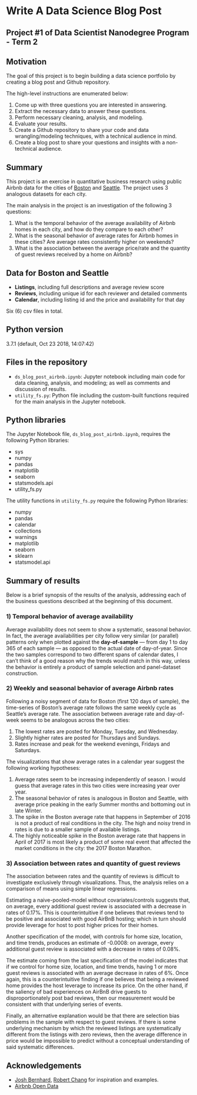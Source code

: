 # Write A Data Science Blog Post
## Project #1 of Data Scientist Nanodegree Program - Term 2

## Motivation 

The goal of this project is to begin building a data science portfolio by creating a blog post and Github repository.

The high-level instructions are enumerated below:
1. Come up with three questions you are interested in answering.
2. Extract the necessary data to answer these questions.
3. Perform necessary cleaning, analysis, and modeling.
4. Evaluate your results.
5. Create a Github repository to share your code and data wrangling/modeling techniques, with a technical audience in mind.
6. Create a blog post to share your questions and insights with a non-technical audience.

## Summary 

This project is an exercise in quantitative business research using public Airbnb data for the cities of [Boston](https://www.kaggle.com/airbnb/boston) and [Seattle](https://www.kaggle.com/airbnb/seattle/data).  The project uses 3 analogous datasets for each city.

The main analysis in the project is an investigation of the following 3 questions:
1. What is the temporal behavior of the average availability of Airbnb homes in each city, and how do they compare to each other?
2. What is the seasonal behavior of average rates for Airbnb homes in these cities? Are average rates consistently higher on weekends?
3. What is the association between the average price/rate and the quantity of guest reviews received by a home on Airbnb?

## Data for Boston and Seattle
* **Listings**, including full descriptions and average review score 
* **Reviews**, including unique id for each reviewer and detailed comments 
* **Calendar**, including listing id and the price and availability for that day

Six (6) csv files in total.

## Python version
3.7.1 (default, Oct 23 2018, 14:07:42) 

## Files in the repository
- `ds_blog_post_airbnb.ipynb`:  Jupyter notebook including main code for data cleaning, analysis, and modeling; as well as comments and discussion of results. 
- `utility_fs.py`:  Python file including the custom-built functions required for the main analysis in the Jupyter notebook. 

## Python libraries
The Jupyter Notebook file, `ds_blog_post_airbnb.ipynb`,  requires the following Python libraries:
- sys
- numpy
- pandas
- matplotlib
- seaborn
- statsmodels.api
- utility_fs.py

The utility functions in `utility_fs.py` require the following Python libraries:
- numpy
- pandas
- calendar
- collections
- warnings
- matplotlib
- seaborn
- sklearn
- statsmodel.api

## Summary of results
Below is a brief synopsis of the results of the analysis, addressing each of the business questions described at the beginning of this document.

### 1)  Temporal behavior of average availability 

Average availability does not seem to show a systematic, seasonal behavior. In fact, the average availabilities per city follow very similar (or parallel) patterns only when plotted against the **day-of-sample** — from day 1 to day 365 of each sample — as opposed to the actual date of day-of-year. Since the two samples correspond to two different spans of calendar dates, I can’t think of a good reason why the trends would match in this way, unless the behavior is entirely a product of sample selection and panel-dataset construction.

### 2)  Weekly and seasonal behavior of average Airbnb rates 

Following a noisy segment of data for Boston (first 120 days of sample), the time-series of Boston’s average rate follows the same weekly cycle as Seattle’s average rate. The association between average rate and day-of-week seems to be analogous across the two cities:
1. The lowest rates are posted for Monday, Tuesday, and Wednesday.
2. Slightly higher rates are posted for Thursdays and Sundays.
3. Rates increase and peak for the weekend evenings, Fridays and Saturdays.

The visualizations that show average rates in a calendar year suggest the following working hypotheses: 
1. Average rates seem to be increasing independently of season. I would guess that average rates in this two cities were increasing year over year.
2. The seasonal behavior of rates is analogous in Boston and Seattle, with average price peaking in the early Summer months and bottoming out in late Winter.
3. The spike in the Boston average rate that happens in September of 2016 is not a product of real conditions in the city. The high and noisy trend in rates is due to a smaller sample of available listings.
4. The highly noticeable spike in the Boston average rate that happens in April of 2017 is most likely a product of some real event that affected the market conditions in the city: the 2017 Boston Marathon.

### 3)  Association between rates and quantity of guest reviews 

The association between rates and the quantity of reviews is difficult to investigate exclusively through visualizations. Thus, the analysis relies on a comparison of means using simple linear regressions.

Estimating a naive-pooled-model without covariates/controls suggests that, on average, every additional guest review is associated with a decrease in rates of 0.17%. This is counterintuitive if one believes that reviews tend to be positive and associated with good AirBnB hosting; which in turn should provide leverage for host to post higher prices for their homes.

Another specification of the model, with controls for home size, location, and time trends, produces an estimate of -0.0008: on average, every additional guest review is associated with a decrease in rates of 0.08%.

The estimate coming from the last specification of the model indicates that if we control for home size, location, and time trends, having 1 or more guest reviews is associated with an average decrease in rates of 6%.
Once again, this is a counterintuitive finding if one believes that being a reviewed home provides the host leverage to increase its price. On the other hand, if the saliency of bad experiences on AirBnB drive guests to disproportionately post bad reviews, then our measurement would be consistent with that underlying series of events.

Finally, an alternative explanation would be that there are selection bias problems in the sample with respect to guest reviews. If there is some underlying mechanism by which the reviewed listings are systematically different from the listings with zero reviews, then the average difference in price would be impossible to predict without a conceptual understanding of said systematic differences.

## Acknowledgements
* [Josh Bernhard](https://medium.com/@josh_2774), [Robert Chang](https://medium.com/@rchang) for inspiration and examples.
* [Airbnb Open Data](https://www.kaggle.com/airbnb)




